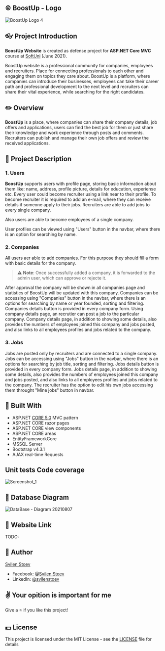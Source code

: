 ## &copy; BoostUp - Logo
![BoostUp Logo 4](https://user-images.githubusercontent.com/64086041/126073441-3b69f1a2-180e-406e-8f8c-e3e9171c06c5.png)

## :eyeglasses: Project Introduction

**BoostUp Website** is created as defense project for **ASP.NET Core MVC** course at [SoftUni](https://softuni.bg/ "SoftUni") (June 2021).

BoostUp website is a professional community for companies, employees and recruiters. Place for connecting professionals to each other and engaging them on topics they care about.
BoostUp is a platform, where companies can introduce their businesses, employees can take their career path and professional development to the next level and recruiters can share their vital experience, while searching for the right candidates.

## :pencil2: Overview

**BoostUp** is a place, where companies can share their company details, job offers and applications, users can find the best job for them or just share their knowledge and work experience through posts and comments. Recruiters can publish and manage their own job offers and review the received applications.

## :pencil: Project Description

### 1. Users

**BoostUp** supports users with profile page, storing basic information about them like: name, address, profile picture, details for education, experiense etc. Every user could become recruiter using a link near to their profile. To become recruiter it is required to add an e-mail, where they can receive details if someone apply to their jobs. Recruiters are able to add jobs to every single company. 

Also users are able to become employees of a single company.

User profiles can be viewed using "Users" button in the navbar, where there is an option for searching by name.

### 2. Companies

All users aer able to add companies. For this purpose they should fill a form with basic details for the company.
> :warning: **Note**: Once successfully added a company, it is forwarded to the admin user, which can approve or rejecte it.

After approval the company will be shown in all companies page and statistics of BoostUp will be updated with this company.
Companies can be accessing using "Companies" button in the navbar, where there is an options for searching by name or year founded, sorting and filtering. Companies details button is provided in every company form.
Using company details page, an recrutier can post a job to the particular company.
Company details page, in addition to showing some details, also provides the numbers of employees joined this company and jobs posted, and also links to all employees profiles and jobs related to the company.

### 3. Jobs

Jobs are posted only by recruiters and are connected to a single company.
Jobs can be accessing using "Jobs" button in the navbar, where there is an options for searching by job title, sorting and filtering. Jobs details button is provided in every company form.
Jobs details page, in addition to showing some details, also provides the numbers of employees joined this company and jobs posted, and also links to all employees profiles and jobs related to the company.
The recruiter has the option to edit his own jobs accessing them throught "Mine jobs" button in navbar.

## :hammer: Built With
- ASP.NET [CORE 5.0](https://dotnet.microsoft.com/download/dotnet/5.0") MVC pattern
- ASP.NET CORE razor pages
- ASP.NET CORE view components
- ASP.NET CORE areas
- EntityFrameworkCore
- MSSQL Server
- Bootstrap v4.3.1
- AJAX real-time Requests

## Unit tests Code coverage
![Screenshot_1](https://user-images.githubusercontent.com/64086041/129948942-4c8e9b1b-99e0-4619-94a5-88aa4fa47ec9.png)

## :floppy_disk: Database Diagram
![DataBase - Diagram 20210807](https://user-images.githubusercontent.com/64086041/128595832-dafa6a4e-4716-4961-a0d5-f06df9b7d626.png)

## :link: Website Link
TODO:

## 🧑 Author

[Svilen Stoev](https://github.com/SvilenStoev)
- Facebook: [@Svilen Stoev](https://www.facebook.com/svilen.stoev.3)
- LinkedIn: [@svilenstoev](https://www.linkedin.com/in/svilenstoev/?fbclid=IwAR3__rQn3sR4rxJKEL6FK4QV1aR9tnF6vnOwMWsBghXz3xZPx-lYOc66gtU)

## :v: Your opition is important for me

Give a :star: if you like this project!

## 💵 License

This project is licensed under the MIT License - see the [LICENSE](LICENSE) file for details
